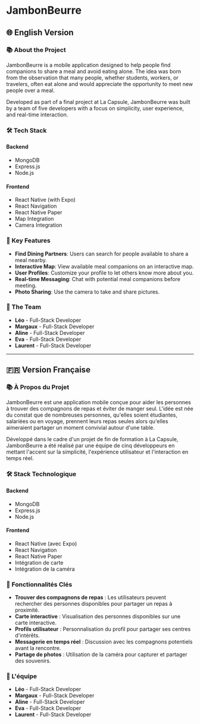 # JambonBeurre

## 🌐 English Version

### 📚 About the Project
JambonBeurre is a mobile application designed to help people find companions to share a meal and avoid eating alone. The idea was born from the observation that many people, whether students, workers, or travelers, often eat alone and would appreciate the opportunity to meet new people over a meal.

Developed as part of a final project at La Capsule, JambonBeurre was built by a team of five developers with a focus on simplicity, user experience, and real-time interaction.

### 🛠️ Tech Stack
#### **Backend**
- MongoDB
- Express.js
- Node.js

#### **Frontend**
- React Native (with Expo)
- React Navigation
- React Native Paper
- Map Integration
- Camera Integration

### 🚀 Key Features
- **Find Dining Partners**: Users can search for people available to share a meal nearby.
- **Interactive Map**: View available meal companions on an interactive map.
- **User Profiles**: Customize your profile to let others know more about you.
- **Real-time Messaging**: Chat with potential meal companions before meeting.
- **Photo Sharing**: Use the camera to take and share pictures.

### 👥 The Team
- **Léo** - Full-Stack Developer
- **Margaux** - Full-Stack Developer
- **Aline** - Full-Stack Developer
- **Eva** - Full-Stack Developer
- **Laurent** - Full-Stack Developer

---

## 🇫🇷 Version Française

### 📚 À Propos du Projet
JambonBeurre est une application mobile conçue pour aider les personnes à trouver des compagnons de repas et éviter de manger seul. L'idée est née du constat que de nombreuses personnes, qu'elles soient étudiantes, salariées ou en voyage, prennent leurs repas seules alors qu'elles aimeraient partager un moment convivial autour d'une table.

Développé dans le cadre d'un projet de fin de formation à La Capsule, JambonBeurre a été réalisé par une équipe de cinq développeurs en mettant l'accent sur la simplicité, l'expérience utilisateur et l'interaction en temps réel.

### 🛠️ Stack Technologique
#### **Backend**
- MongoDB
- Express.js
- Node.js

#### **Frontend**
- React Native (avec Expo)
- React Navigation
- React Native Paper
- Intégration de carte
- Intégration de la caméra

### 🚀 Fonctionnalités Clés
- **Trouver des compagnons de repas** : Les utilisateurs peuvent rechercher des personnes disponibles pour partager un repas à proximité.
- **Carte interactive** : Visualisation des personnes disponibles sur une carte interactive.
- **Profils utilisateur** : Personnalisation du profil pour partager ses centres d'intérêts.
- **Messagerie en temps réel** : Discussion avec les compagnons potentiels avant la rencontre.
- **Partage de photos** : Utilisation de la caméra pour capturer et partager des souvenirs.

### 👥 L'équipe
- **Léo** - Full-Stack Developer
- **Margaux** - Full-Stack Developer
- **Aline** - Full-Stack Developer
- **Eva** - Full-Stack Developer
- **Laurent** - Full-Stack Developer

